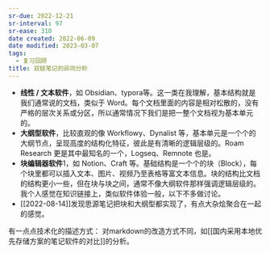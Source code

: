 ```yaml
---
sr-due: 2022-12-21
sr-interval: 97
sr-ease: 310
date created: 2022-06-09
date modified: 2023-03-07
tags:
  - 复习回顾
title: 双链笔记的异同分析
---
```

- **线性 / 文本软件**，如 Obsidian、typora等。这一类在我理解，基本结构就是我们通常说的文档，类似于 Word。每个文档里面的内容是相对松散的，没有严格的层次关系或分区，所以通常情况下我们是把一整个文档视为基本单元的。
- **大纲型软件**，比较直观的像 Workflowy、Dynalist 等，基本单元是一个个的大纲节点，呈现高度的结构化特征，彼此是有清晰的逻辑层级的。Roam Research 更是其中最知名的一个，Logseq、Remnote 也是。
- **块编辑器软件**1，如 Notion、Craft 等。基础结构是一个个的块（Block），每个块里都可以插入文本、图片、视频乃至表格等富文本信息。块的结构比文档的结构更小一些，但在块与块之间，通常不像大纲软件那样强调逻辑层级的。我个人感觉在知识链接上，类似软件体验一般，以下不多做讨论。
- [[2022-08-14]]发现思源笔记把块和大纲型都实现了，有点大杂烩聚合在一起的感觉。

有一点点技术化的描述方式：
对markdown的改造方式不同，如[[国内采用本地优先存储方案的笔记软件的对比]]的分析。
